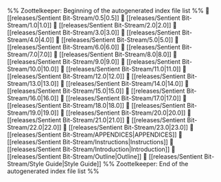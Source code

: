 %% Zoottelkeeper: Beginning of the autogenerated index file list  %%
📄 [[releases/Sentient Bit-Stream/0.5|0.5]]
📄 [[releases/Sentient Bit-Stream/1.0|1.0]]
📄 [[releases/Sentient Bit-Stream/2.0|2.0]]
📄 [[releases/Sentient Bit-Stream/3.0|3.0]]
📄 [[releases/Sentient Bit-Stream/4.0|4.0]]
📄 [[releases/Sentient Bit-Stream/5.0|5.0]]
📄 [[releases/Sentient Bit-Stream/6.0|6.0]]
📄 [[releases/Sentient Bit-Stream/7.0|7.0]]
📄 [[releases/Sentient Bit-Stream/8.0|8.0]]
📄 [[releases/Sentient Bit-Stream/9.0|9.0]]
📄 [[releases/Sentient Bit-Stream/10.0|10.0]]
📄 [[releases/Sentient Bit-Stream/11.0|11.0]]
📄 [[releases/Sentient Bit-Stream/12.0|12.0]]
📄 [[releases/Sentient Bit-Stream/13.0|13.0]]
📄 [[releases/Sentient Bit-Stream/14.0|14.0]]
📄 [[releases/Sentient Bit-Stream/15.0|15.0]]
📄 [[releases/Sentient Bit-Stream/16.0|16.0]]
📄 [[releases/Sentient Bit-Stream/17.0|17.0]]
📄 [[releases/Sentient Bit-Stream/18.0|18.0]]
📄 [[releases/Sentient Bit-Stream/19.0|19.0]]
📄 [[releases/Sentient Bit-Stream/20.0|20.0]]
📄 [[releases/Sentient Bit-Stream/21.0|21.0]]
📄 [[releases/Sentient Bit-Stream/22.0|22.0]]
📄 [[releases/Sentient Bit-Stream/23.0|23.0]]
📄 [[releases/Sentient Bit-Stream/APPENDICES|APPENDICES]]
📄 [[releases/Sentient Bit-Stream/Instructions|Instructions]]
📄 [[releases/Sentient Bit-Stream/Introduction|Introduction]]
📄 [[releases/Sentient Bit-Stream/Outline|Outline]]
📄 [[releases/Sentient Bit-Stream/Style Guide|Style Guide]]
%% Zoottelkeeper: End of the autogenerated index file list  %%
